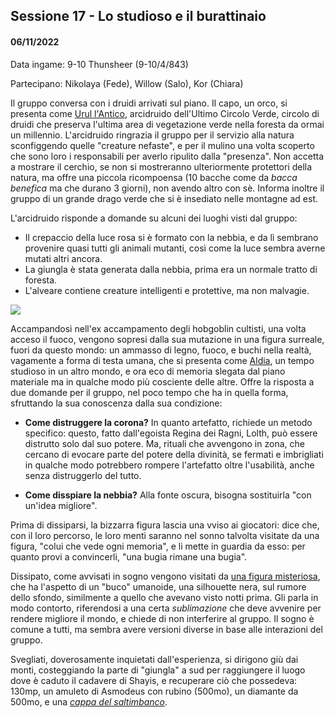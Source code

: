 ## Sessione 17 - Lo studioso e il burattinaio

#### 06/11/2022

Data ingame: 9-10 Thunsheer (9-10/4/843)

Partecipano: Nikolaya (Fede), Willow (Salo), Kor (Chiara)

Il gruppo conversa con i druidi arrivati sul piano. Il capo, un orco, si presenta come [Urul l'Antico](npc/vermaloc#urul-lantico), arcidruido dell'Ultimo Circolo Verde, circolo di druidi che preserva l'ultima area di vegetazione verde nella foresta da ormai un millennio. L'arcidruido ringrazia il gruppo per il servizio alla natura sconfiggendo quelle "creature nefaste", e per il mulino una volta scoperto che sono loro i responsabili per averlo ripulito dalla "presenza". Non accetta a mostrare il cerchio, se non si mostreranno ulteriormente protettori della natura, ma offre una piccola ricompoensa (10 bacche come da *bacca benefica* ma che durano 3 giorni), non avendo altro con sè. Informa inoltre il gruppo di un grande drago verde che si è insediato nelle montagne ad est.

L'arcidruido risponde a domande su alcuni dei luoghi visti dal gruppo:

- Il crepaccio della luce rosa si è formato con la nebbia, e da lì sembrano provenire quasi tutti gli animali mutanti, così come la luce sembra averne mutati altri ancora.
- La giungla è stata generata dalla nebbia, prima era un normale tratto di foresta.
- L'alveare contiene creature intelligenti e protettive, ma non malvagie.

![](https://i.imgur.com/DhQalMW.png)

Accampandosi nell'ex accampamento degli hobgoblin cultisti, una volta acceso il fuoco, vengono sopresi dalla sua mutazione in una figura surreale, fuori da questo mondo: un ammasso di legno, fuoco, e buchi nella realtà, vagamente a forma di testa umana, che si presenta come [Aldia](npc/fog#aldia-studioso-della-nebbia), un tempo studioso in un altro mondo, e ora eco di memoria slegata dal piano materiale ma in qualche modo più cosciente delle altre. Offre la risposta a due domande per il gruppo, nel poco tempo che ha in quella forma, sfruttando la sua conoscenza dalla sua condizione:

- **Come distruggere la corona?** In quanto artefatto, richiede un metodo specifico: questo, fatto dall'egoista Regina dei Ragni, Lolth, può essere distrutto solo dal suo potere. Ma, rituali che avvengono in zona, che cercano di evocare parte del potere della divinità, se fermati e imbrigliati in qualche modo potrebbero rompere l'artefatto oltre l'usabilità, anche senza distruggerlo del tutto.

- **Come disspiare la nebbia?** Alla fonte oscura, bisogna sostituirla "con un'idea migliore".

Prima di dissiparsi, la bizzarra figura lascia una vviso ai giocatori: dice che, con il loro percorso, le loro menti saranno nel sonno talvolta visitate da una figura, "colui che vede ogni memoria", e li mette in guardia da esso: per quanto provi a convincerli, "una bugia rimane una bugia".

Dissipato, come avvisati in sogno vengono visitati da [una figura misteriosa](npc/fog), che ha l'aspetto di un "buco" umanoide, una silhouette nera, sul rumore dello sfondo, similmente a quello che avevano visto notti prima. Gli parla in modo contorto, riferendosi a una certa *sublimazione* che deve avvenire per rendere migliore il mondo, e chiede di non interferire al gruppo. Il sogno è comune a tutti, ma sembra avere versioni diverse in base alle interazioni del gruppo.

Svegliati, doverosamente inquietati dall'esperienza, si dirigono giù dai monti, costeggiando la parte di "giungla" a sud per raggiungere il luogo dove è caduto il cadavere di Shayis, e recuperare ciò che possedeva: 130mp, un amuleto di Asmodeus con rubino (500mo), un diamante da 500mo, e una [*cappa del saltimbanco*](https://dungeonsanddragons.fandom.com/it/wiki/Cappa_del_Saltimbanco).

